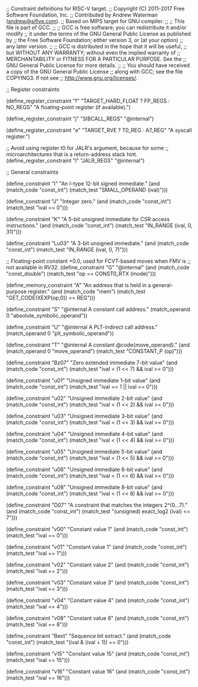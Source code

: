 ;; Constraint definitions for RISC-V target.
;; Copyright (C) 2011-2017 Free Software Foundation, Inc.
;; Contributed by Andrew Waterman (andrew@sifive.com).
;; Based on MIPS target for GNU compiler.
;;
;; This file is part of GCC.
;;
;; GCC is free software; you can redistribute it and/or modify
;; it under the terms of the GNU General Public License as published by
;; the Free Software Foundation; either version 3, or (at your option)
;; any later version.
;;
;; GCC is distributed in the hope that it will be useful,
;; but WITHOUT ANY WARRANTY; without even the implied warranty of
;; MERCHANTABILITY or FITNESS FOR A PARTICULAR PURPOSE.  See the
;; GNU General Public License for more details.
;;
;; You should have received a copy of the GNU General Public License
;; along with GCC; see the file COPYING3.  If not see
;; <http://www.gnu.org/licenses/>.

;; Register constraints

(define_register_constraint "f" "TARGET_HARD_FLOAT ? FP_REGS : NO_REGS"
  "A floating-point register (if available).")

(define_register_constraint "j" "SIBCALL_REGS"
  "@internal")

(define_register_constraint "e" "TARGET_RVE ? T0_REG : A7_REG"
  "A syscall register.")

;; Avoid using register t0 for JALR's argument, because for some
;; microarchitectures that is a return-address stack hint.
(define_register_constraint "l" "JALR_REGS"
  "@internal")

;; General constraints

(define_constraint "I"
  "An I-type 12-bit signed immediate."
  (and (match_code "const_int")
       (match_test "SMALL_OPERAND (ival)")))

(define_constraint "J"
  "Integer zero."
  (and (match_code "const_int")
       (match_test "ival == 0")))

(define_constraint "K"
  "A 5-bit unsigned immediate for CSR access instructions."
  (and (match_code "const_int")
       (match_test "IN_RANGE (ival, 0, 31)")))

(define_constraint "Lu03"
  "A 3-bit unsigned immediate."
  (and (match_code "const_int")
       (match_test "IN_RANGE (ival, 0, 7)")))

;; Floating-point constant +0.0, used for FCVT-based moves when FMV is
;; not available in RV32.
(define_constraint "G"
  "@internal"
  (and (match_code "const_double")
       (match_test "op == CONST0_RTX (mode)")))

(define_memory_constraint "A"
  "An address that is held in a general-purpose register."
  (and (match_code "mem")
       (match_test "GET_CODE(XEXP(op,0)) == REG")))

(define_constraint "S"
  "@internal
   A constant call address."
  (match_operand 0 "absolute_symbolic_operand"))

(define_constraint "U"
  "@internal
   A PLT-indirect call address."
  (match_operand 0 "plt_symbolic_operand"))

(define_constraint "T"
  "@internal
   A constant @code{move_operand}."
  (and (match_operand 0 "move_operand")
       (match_test "CONSTANT_P (op)")))

(define_constraint "Bz07"
  "Zero extended immediate 7-bit value"
  (and (match_code "const_int")
       (match_test "ival < (1 << 7) && ival >= 0")))

(define_constraint "u01"
  "Unsigned immediate 1-bit value"
  (and (match_code "const_int")
       (match_test "ival == 1 || ival == 0")))

(define_constraint "u02"
  "Unsigned immediate 2-bit value"
  (and (match_code "const_int")
       (match_test "ival < (1 << 2) && ival >= 0")))

(define_constraint "u03"
  "Unsigned immediate 3-bit value"
  (and (match_code "const_int")
       (match_test "ival < (1 << 3) && ival >= 0")))

(define_constraint "u04"
  "Unsigned immediate 4-bit value"
  (and (match_code "const_int")
       (match_test "ival < (1 << 4) && ival >= 0")))

(define_constraint "u05"
  "Unsigned immediate 5-bit value"
  (and (match_code "const_int")
       (match_test "ival < (1 << 5) && ival >= 0")))

(define_constraint "u06"
  "Unsigned immediate 6-bit value"
  (and (match_code "const_int")
       (match_test "ival < (1 << 6) && ival >= 0")))

(define_constraint "u08"
  "Unsigned immediate 8-bit value"
  (and (match_code "const_int")
       (match_test "ival < (1 << 8) && ival >= 0")))

(define_constraint "D07"
  "A constraint that matches the integers 2^(0...7)."
  (and (match_code "const_int")
       (match_test "(unsigned) exact_log2 (ival) <= 7")))

(define_constraint "v00"
  "Constant value 1"
  (and (match_code "const_int")
       (match_test "ival == 0")))

(define_constraint "v01"
  "Constant value 1"
  (and (match_code "const_int")
       (match_test "ival == 1")))

(define_constraint "v02"
  "Constant value 2"
  (and (match_code "const_int")
       (match_test "ival == 2")))

(define_constraint "v03"
  "Constant value 3"
  (and (match_code "const_int")
       (match_test "ival == 3")))

(define_constraint "v04"
  "Constant value 4"
  (and (match_code "const_int")
       (match_test "ival == 4")))

(define_constraint "v08"
  "Constant value 8"
  (and (match_code "const_int")
       (match_test "ival == 8")))

(define_constraint "Bext"
  "Sequence bit extract."
  (and (match_code "const_int")
       (match_test "(ival & (ival + 1)) == 0")))

(define_constraint "v15"
  "Constant value 15"
  (and (match_code "const_int")
       (match_test "ival == 15")))

(define_constraint "v16"
  "Constant value 16"
  (and (match_code "const_int")
       (match_test "ival == 16")))
